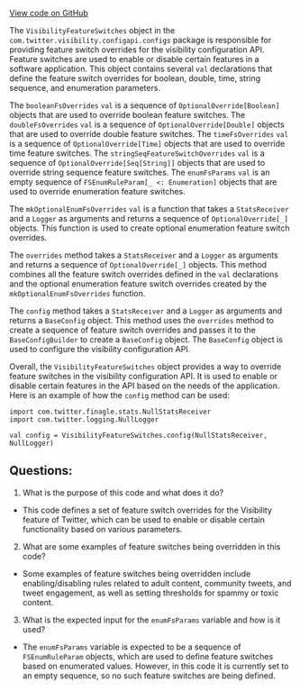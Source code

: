 [View code on GitHub](https://github.com/misbahsy/the-algorithm/visibilitylib/src/main/scala/com/twitter/visibility/configapi/configs/VisibilityFeatureSwitches.scala)

The `VisibilityFeatureSwitches` object in the `com.twitter.visibility.configapi.configs` package is responsible for providing feature switch overrides for the visibility configuration API. Feature switches are used to enable or disable certain features in a software application. This object contains several `val` declarations that define the feature switch overrides for boolean, double, time, string sequence, and enumeration parameters. 

The `booleanFsOverrides` `val` is a sequence of `OptionalOverride[Boolean]` objects that are used to override boolean feature switches. The `doubleFsOverrides` `val` is a sequence of `OptionalOverride[Double]` objects that are used to override double feature switches. The `timeFsOverrides` `val` is a sequence of `OptionalOverride[Time]` objects that are used to override time feature switches. The `stringSeqFeatureSwitchOverrides` `val` is a sequence of `OptionalOverride[Seq[String]]` objects that are used to override string sequence feature switches. The `enumFsParams` `val` is an empty sequence of `FSEnumRuleParam[_ <: Enumeration]` objects that are used to override enumeration feature switches.

The `mkOptionalEnumFsOverrides` `val` is a function that takes a `StatsReceiver` and a `Logger` as arguments and returns a sequence of `OptionalOverride[_]` objects. This function is used to create optional enumeration feature switch overrides.

The `overrides` method takes a `StatsReceiver` and a `Logger` as arguments and returns a sequence of `OptionalOverride[_]` objects. This method combines all the feature switch overrides defined in the `val` declarations and the optional enumeration feature switch overrides created by the `mkOptionalEnumFsOverrides` function.

The `config` method takes a `StatsReceiver` and a `Logger` as arguments and returns a `BaseConfig` object. This method uses the `overrides` method to create a sequence of feature switch overrides and passes it to the `BaseConfigBuilder` to create a `BaseConfig` object. The `BaseConfig` object is used to configure the visibility configuration API.

Overall, the `VisibilityFeatureSwitches` object provides a way to override feature switches in the visibility configuration API. It is used to enable or disable certain features in the API based on the needs of the application. Here is an example of how the `config` method can be used:

```
import com.twitter.finagle.stats.NullStatsReceiver
import com.twitter.logging.NullLogger

val config = VisibilityFeatureSwitches.config(NullStatsReceiver, NullLogger)
```
## Questions: 
 1. What is the purpose of this code and what does it do?
- This code defines a set of feature switch overrides for the Visibility feature of Twitter, which can be used to enable or disable certain functionality based on various parameters.

2. What are some examples of feature switches being overridden in this code?
- Some examples of feature switches being overridden include enabling/disabling rules related to adult content, community tweets, and tweet engagement, as well as setting thresholds for spammy or toxic content.

3. What is the expected input for the `enumFsParams` variable and how is it used?
- The `enumFsParams` variable is expected to be a sequence of `FSEnumRuleParam` objects, which are used to define feature switches based on enumerated values. However, in this code it is currently set to an empty sequence, so no such feature switches are being defined.